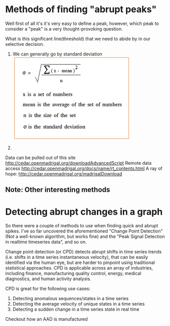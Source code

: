 
# Methods of finding "abrupt peaks"
Well first of all it's it's very easy to define a peak, however, which peak to consider a "peak" is a very thought-provoking question.

What is this significant line(threshold) that we need to abide by in our selective decision.   

1. We can generally go by standard deviation 
![](Standard-deviation-formula.jpg)  

1.

Data can be pulled out of this site http://cedar.openmadrigal.org/downloadAdvancedScript
Remote data access http://cedar.openmadrigal.org/docs/name/rt_contents.html
A ray of hope: http://cedar.openmadrigal.org/madrigalDownload

## Note: Other interesting methods
# Detecting abrupt changes in a graph 
So there were a couple of methods to use when finding quick and abrupt spikes. I've so far uncovered the aforementioned "Change Point Detection"(Not a well-known algorithm, but works fine) and the "Peak Signal Detection in realtime timeseries data", and so on.

Change point detection (or CPD) detects abrupt shifts in time series trends (i.e. shifts in a time series instantaneous velocity), that can be easily identified via the human eye, but are harder to pinpoint using traditional statistical approaches. CPD is applicable across an array of industries, including finance, manufacturing quality control, energy, medical diagnostics, and human activity analysis.

CPD is great for the following use cases:
1. Detecting anomalous sequences/states in a time series
1. Detecting the average velocity of unique states in a time series
1. Detecting a sudden change in a time series state in real time

Checkout how an AAD is manufactured 

